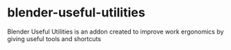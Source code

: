 # blender-useful-utilities
Blender Useful Utilities is an addon created to improve work ergonomics by giving useful tools and shortcuts

